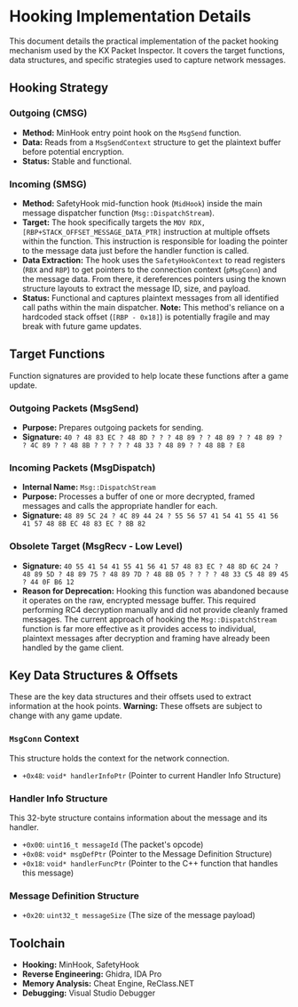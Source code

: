 # Hooking Implementation Details

This document details the practical implementation of the packet hooking mechanism used by the KX Packet Inspector. It covers the target functions, data structures, and specific strategies used to capture network messages.

## Hooking Strategy

### Outgoing (CMSG)

*   **Method:** MinHook entry point hook on the `MsgSend` function.
*   **Data:** Reads from a `MsgSendContext` structure to get the plaintext buffer before potential encryption.
*   **Status:** Stable and functional.

### Incoming (SMSG)

*   **Method:** SafetyHook mid-function hook (`MidHook`) inside the main message dispatcher function (`Msg::DispatchStream`).
*   **Target:** The hook specifically targets the `MOV RDX, [RBP+STACK_OFFSET_MESSAGE_DATA_PTR]` instruction at multiple offsets within the function. This instruction is responsible for loading the pointer to the message data just before the handler function is called.
*   **Data Extraction:** The hook uses the `SafetyHookContext` to read registers (`RBX` and `RBP`) to get pointers to the connection context (`pMsgConn`) and the message data. From there, it dereferences pointers using the known structure layouts to extract the message ID, size, and payload.
*   **Status:** Functional and captures plaintext messages from all identified call paths within the main dispatcher. **Note:** This method's reliance on a hardcoded stack offset (`[RBP - 0x18]`) is potentially fragile and may break with future game updates.

## Target Functions

Function signatures are provided to help locate these functions after a game update.

### Outgoing Packets (MsgSend)

*   **Purpose:** Prepares outgoing packets for sending.
*   **Signature:** `40 ? 48 83 EC ? 48 8D ? ? ? 48 89 ? ? 48 89 ? ? 48 89 ? ? 4C 89 ? ? 48 8B ? ? ? ? ? 48 33 ? 48 89 ? ? 48 8B ? E8`

### Incoming Packets (MsgDispatch)

*   **Internal Name:** `Msg::DispatchStream`
*   **Purpose:** Processes a buffer of one or more decrypted, framed messages and calls the appropriate handler for each.
*   **Signature:** `48 89 5C 24 ? 4C 89 44 24 ? 55 56 57 41 54 41 55 41 56 41 57 48 8B EC 48 83 EC ? 8B 82`

### Obsolete Target (MsgRecv - Low Level)

*   **Signature:** `40 55 41 54 41 55 41 56 41 57 48 83 EC ? 48 8D 6C 24 ? 48 89 5D ? 48 89 75 ? 48 89 7D ? 48 8B 05 ? ? ? ? 48 33 C5 48 89 45 ? 44 0F B6 12`
*   **Reason for Deprecation:** Hooking this function was abandoned because it operates on the raw, encrypted message buffer. This required performing RC4 decryption manually and did not provide cleanly framed messages. The current approach of hooking the `Msg::DispatchStream` function is far more effective as it provides access to individual, plaintext messages after decryption and framing have already been handled by the game client.

## Key Data Structures & Offsets

These are the key data structures and their offsets used to extract information at the hook points. **Warning:** These offsets are subject to change with any game update.

### `MsgConn` Context

This structure holds the context for the network connection.

*   `+0x48`: `void* handlerInfoPtr` (Pointer to current Handler Info Structure)

### Handler Info Structure

This 32-byte structure contains information about the message and its handler.

*   `+0x00`: `uint16_t messageId` (The packet's opcode)
*   `+0x08`: `void* msgDefPtr` (Pointer to the Message Definition Structure)
*   `+0x18`: `void* handlerFuncPtr` (Pointer to the C++ function that handles this message)

### Message Definition Structure

*   `+0x20`: `uint32_t messageSize` (The size of the message payload)

## Toolchain

*   **Hooking:** MinHook, SafetyHook
*   **Reverse Engineering:** Ghidra, IDA Pro
*   **Memory Analysis:** Cheat Engine, ReClass.NET
*   **Debugging:** Visual Studio Debugger

